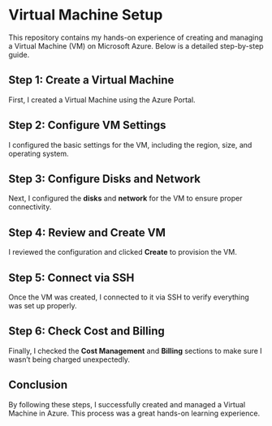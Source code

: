# Virtual Machine Setup

This repository contains my hands-on experience of creating and managing a Virtual Machine (VM) on Microsoft Azure. Below is a detailed step-by-step guide.

## Step 1: Create a Virtual Machine
First, I created a Virtual Machine using the Azure Portal.

## Step 2: Configure VM Settings
I configured the basic settings for the VM, including the region, size, and operating system.

## Step 3: Configure Disks and Network
Next, I configured the **disks** and **network** for the VM to ensure proper connectivity.

## Step 4: Review and Create VM
I reviewed the configuration and clicked **Create** to provision the VM.

## Step 5: Connect via SSH
Once the VM was created, I connected to it via SSH to verify everything was set up properly.

## Step 6: Check Cost and Billing
Finally, I checked the **Cost Management** and **Billing** sections to make sure I wasn’t being charged unexpectedly.


## Conclusion
By following these steps, I successfully created and managed a Virtual Machine in Azure. This process was a great hands-on learning experience.
